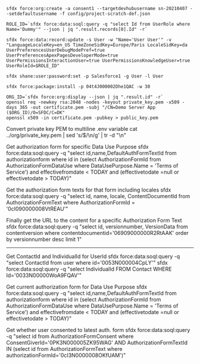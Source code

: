 ```
sfdx force:org:create -a consent1 --targetdevhubusername sn-20210407 --setdefaultusername -f config/project-scratch-def.json

ROLE_ID=`sfdx force:data:soql:query -q "select Id from UserRole where Name='Dummy'" --json | jq ".result.records[0].Id" -r`

sfdx force:data:record:update -s User -w "Name='User User'" -v "LanguageLocaleKey=en_US TimeZoneSidKey=Europe/Paris LocaleSidKey=da UserPreferencesUserDebugModePref=true UserPreferencesApexPagesDeveloperMode=true UserPermissionsInteractionUser=true UserPermissionsKnowledgeUser=true UserRoleId=$ROLE_ID"

sfdx shane:user:password:set -p Salesforce1 -g User -l User

sfdx force:package:install -p 04t4J000002Dhe1QAC -w 30

ORG_ID=`sfdx force:org:display --json | jq ".result.id" -r`
openssl req -newkey rsa:2048 -nodes -keyout private_key.pem -x509 -days 365 -out certificate.pem -subj "/CN=Demo Server App ($ORG_ID)/O=SFDC/C=DK"
openssl x509 -in certificate.pem -pubkey > public_key.pem
```

Convert private key PEM to multiline .env variable
cat ../org/private_key.pem | sed 's/$/\\n/g' | tr -d "\n"

Get authorization form for specific Data Use Purpose
sfdx force:data:soql:query -q "select id,name,DefaultAuthFormTextId from authorizationform where id in (select AuthorizationFormId from AuthorizationFormDataUse where DataUsePurpose.Name = 'Terms of Service') and effectivefromdate < TODAY and (effectivetodate =null or effectivetodate > TODAY)"

Get the authorization form texts for that form including locales
sfdx force:data:soql:query -q "select id, name, locale, ContentDocumentId from AuthorizationFormText where AuthorizationFormId = '0cI090000008VtREAU'"

Finally get the URL to the content for a specific Authorization Form Text
sfdx force:data:soql:query -q "select id, versionnumber, VersionData from contentversion where contentdocumentid='06909000000R2RtAAK' order by versionnumber desc limit 1"

---

Get ContactId and IndividualId for UserId
sfdx force:data:soql:query -q "select ContactId from user where id='0053N000004CpLY'"
sfdx force:data:soql:query -q "select IndividualId FROM Contact WHERE Id='0033N00000WoA9FQAV'"

Get current authorization form for Data Use Purpose
sfdx force:data:soql:query -q "select id,name,DefaultAuthFormTextId from authorizationform where id in (select AuthorizationFormId from AuthorizationFormDataUse where DataUsePurpose.Name = 'Terms of Service') and effectivefromdate < TODAY and (effectivetodate =null or effectivetodate > TODAY)"

Get whether user consented to latest auth. form
sfdx force:data:soql:query -q "select id from AuthorizationFormConsent where ConsentGiverId='0PK3N000005ZK95WAG' AND AuthorizationFormTextId IN (select id from AuthorizationFormText where authorizationFormId='0cI3N0000008OKfUAM')"
